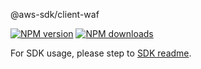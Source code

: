 @aws-sdk/client-waf

[![NPM version](https://img.shields.io/npm/v/@aws-sdk/client-waf/beta.svg)](https://www.npmjs.com/package/@aws-sdk/client-waf)
[![NPM downloads](https://img.shields.io/npm/dm/@aws-sdk/client-waf.svg)](https://www.npmjs.com/package/@aws-sdk/client-waf)

For SDK usage, please step to [SDK readme](https://github.com/aws/aws-sdk-js-v3).
